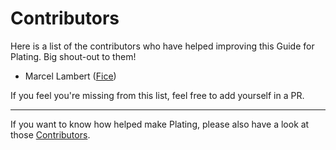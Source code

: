 # Contributors

Here is a list of the contributors who have helped improving this Guide for Plating. Big
shout-out to them!

- Marcel Lambert ([Fice](https://github.com/Fice))

If you feel you're missing from this list, feel free to add yourself in a PR.

---

If you want to know how helped make Plating, please also have a look at those [Contributors](https://TODO).

